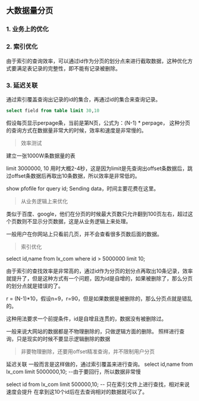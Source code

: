 ## 大数据量分页 ##

### 1. 业务上的优化

### 2. 索引优化
由于索引的查询效率，可以通过id作为分页的划分点来进行截取数据，这种优化方式要满足表记录的完整性，即不能有记录被删除。



### 3. 延迟关联
通过索引覆盖查询出记录的id的集合，再通过id的集合来查询记录。

```sql
select field from table limit 30,10
```
假设每页显示perpage条，当前是第N页，公式为：(N-1) * perpage，
这种分页的查询方式在数据量非常大的时候，效率和速度是非常慢的。

> 效率测试

建立一张1000W条数据量的表

limit 3000000, 10
用时大概2-4秒，这是因为limit是先查询出offset条数据后，跳过offset条数据后再取出10条数据，所以效率是非常低的。

show pfofile for query id;
Sending data，时间主要花费在这里。

> 从业务逻辑上来优化

类似于百度、google，他们在分页的时候最大页数只允许翻到100页左右，超过这个页数则不显示分页数据，这是从业务逻辑上来处理。

一般用户在你网站上只看前几页，并不会查看很多页数后面的数据。

> 索引优化

select id,name from lx_com where id > 5000000 limit 10;

由于索引的查找效率是非常高的，通过id作为分页的划分点再取出10条记录，效率就提升了，但是这种方式有一个问题，因为id是自增的，如果被删除了，那么分页的划分点就是错误的了。

r = (N-1)*10，假设n=9，r=90，但是如果数据是被删除的，那么分页点就是错乱的。

这种用法要求一个前提条件，id是自增且连贯的，数据没有被删除过。

一般来说大网站的数据都是不物理删除的，只做逻辑方面的删除。
照样进行查询，只是现实的时候不要显示逻辑删除的数据

> 非要物理删除，还要用offset精准查询，并不限制用户分页

延迟关联
一般而言是这样做的，通过索引覆盖来进行查询。
select id,name from lx_com limit 5000000,10;
--由于要回行，所以数据非常慢

select id from lx_com limit 500000,10;
-- 只在索引文件上进行查找，相对来说速度会提升
在拿到这10个id后在去查询相对的数据就可以了。

